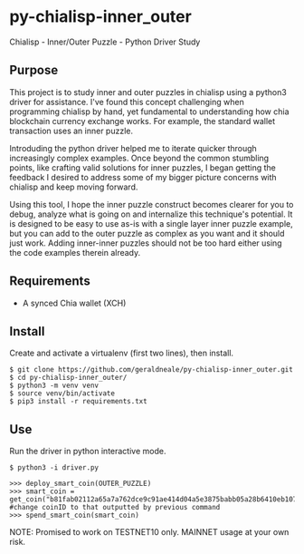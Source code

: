 # py-chialisp-inner_outer
Chialisp - Inner/Outer Puzzle - Python Driver Study

Purpose
------------   
This project is to study inner and outer puzzles in chialisp using a python3 driver for assistance. I've found this concept challenging when programming chialisp by hand, yet fundamental to understanding how chia blockchain currency exchange works. For example, the standard wallet transaction uses an inner puzzle. 

Introduding the python driver helped me to iterate quicker through increasingly complex examples. Once beyond the common stumbling points, like crafting valid solutions for inner puzzles, I began getting the feedback I desired to address some of my bigger picture concerns with chialisp and keep moving forward. 

Using this tool, I hope the inner puzzle construct becomes clearer for you to debug, analyze what is going on and internalize this technique's potential. It is designed to be easy to use as-is with a single layer inner puzzle example, but you can add to the outer puzzle as complex as you want and it should just work. Adding inner-inner puzzles should not be too hard either using the code examples therein already.  

Requirements
------------

- A synced Chia wallet (XCH)

Install
-------

Create and activate a virtualenv (first two lines), then install.

```
$ git clone https://github.com/geraldneale/py-chialisp-inner_outer.git
$ cd py-chialisp-inner_outer/
$ python3 -m venv venv
$ source venv/bin/activate
$ pip3 install -r requirements.txt
```
Use
---
Run the driver in python interactive mode.
```
$ python3 -i driver.py
```

```
>>> deploy_smart_coin(OUTER_PUZZLE)
>>> smart_coin = get_coin("b81fab02112a65a7a762dce9c91ae414d04a5e3875babb05a28b6410eb107333") #change coinID to that outputted by previous command
>>> spend_smart_coin(smart_coin)
```
NOTE: Promised to work on TESTNET10 only. MAINNET usage at your own risk.
